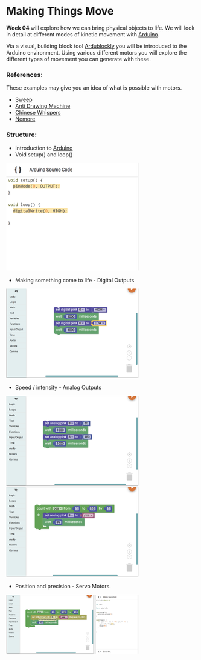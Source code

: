 # Making Things Move

**Week 04** will explore how we can bring physical objects to life. We will look in detail at different modes of kinetic movement with [Arduino](http://arduino.cc).

Via a visual, building block tool [Ardublockly](https://ardublockly.embeddedlog.com/demo/index.html) you will be introduced to the Arduino environment. Using various different motors you will explore the different types of movement you can generate with these.

### References:
These examples may give you an idea of what is possible with motors.

- [Sweep]()
- [Anti Drawing Machine](https://www.creativeapplications.net/arduino-2/anti-drawing-machine-whimsical-and-imperfectly-characteristic-collaborator/)
- [Chinese Whispers](https://www.creativeapplications.net/arduino-2/chinesewhispers-inaccurately-transmitted-gossip/)
- [Nemore](https://www.creativeapplications.net/vvvv/nemore-vvvv/)

### Structure:

- Introduction to [Arduino](https://www.arduino.cc/)
- Void setup() and loop()
<img src="https://github.com/j3nsykes/Images/blob/master/makingthingsmove01.png" width="350">

- Making something come to life - Digital Outputs
<img src="https://github.com/j3nsykes/Images/blob/master/makingthingsmove02.png" width="350">

- Speed / intensity - Analog Outputs
<img src="https://github.com/j3nsykes/Images/blob/master/makingthingsmove03.png" width="350">
<img src="https://github.com/j3nsykes/Images/blob/master/makingthingsmove04.png" width="350">

- Position and precision - Servo Motors. 
<img src="https://github.com/j3nsykes/Images/blob/master/makingthingsmove05.png" width="350">
